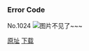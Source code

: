 ### Error Code
No.1024
![图片不见了~~~](https://imgs.xkcd.com/comics/error_code.png)

[原址](https://xkcd.com//1024) [下载](https://imgs.xkcd.com/comics/error_code.png)

